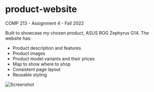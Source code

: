 # product-website
COMP 213 - Assignment 4 - Fall 2022

Built to showcase my chosen product, ASUS ROG Zephyrus G14. The website has:
- Product description and features
- Product images
- Product model variants and their prices
- Map to show where to shop
- Consistent page layout
- Reusable styling

![Screenshot](https://github.com/AazainKhan/product-website/assets/43759637/41393228-7d5e-4674-b46e-b748939e383e)
